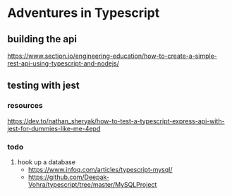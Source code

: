 # Adventures in Typescript

## building the api

https://www.section.io/engineering-education/how-to-create-a-simple-rest-api-using-typescript-and-nodejs/


## testing with jest

### resources
https://dev.to/nathan_sheryak/how-to-test-a-typescript-express-api-with-jest-for-dummies-like-me-4epd

### todo
1. hook up a database 
   - https://www.infoq.com/articles/typescript-mysql/
   - https://github.com/Deepak-Vohra/typescript/tree/master/MySQLProject
